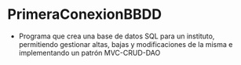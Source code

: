 # PrimeraConexionBBDD

* Programa que crea una base de datos SQL para un instituto, permitiendo gestionar
 altas, bajas y modificaciones de la misma e implementando un patrón MVC-CRUD-DAO
